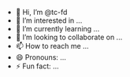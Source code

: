 - 👋 Hi, I’m @tc-fd
- 👀 I’m interested in ...
- 🌱 I’m currently learning ...
- 💞️ I’m looking to collaborate on ...
- 📫 How to reach me ...
- 😄 Pronouns: ...
- ⚡ Fun fact: ...

<!---
tc-fd/tc-fd is a ✨ special ✨ repository because its `README.md` (this file) appears on your GitHub profile.
You can click the Preview link to take a look at your changes.
--->
